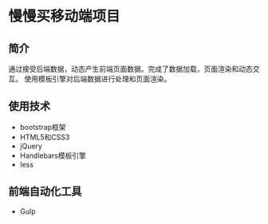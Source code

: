 # 慢慢买移动端项目
## 简介
通过接受后端数据，动态产生前端页面数据。完成了数据加载，页面渲染和动态交互。
使用模板引擎对后端数据进行处理和页面渲染。
## 使用技术
- bootstrap框架
- HTML5和CSS3
- jQuery
- Handlebars模板引擎
- less

## 前端自动化工具
- Gulp